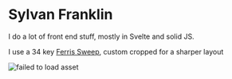 # Sylvan Franklin

I do a lot of front end stuff, mostly in Svelte and solid JS. 

I use a 34 key [Ferris Sweep](https://github.com/pierrechevalier83/ferris), custom cropped for a sharper layout

![failed to load asset](sweep.png "Ferris Sweep")
